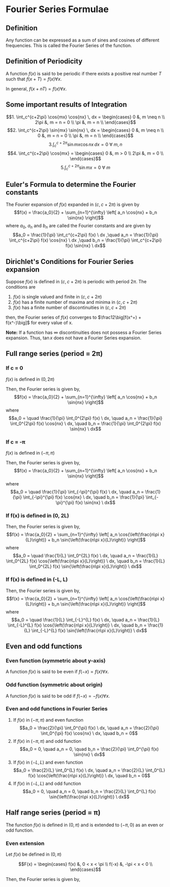 # Fourier Series Formulae

## Definition
Any function can be expressed as a sum of sines and cosines of different frequencies. This is called the Fourier Series of the function.

## Definition of Periodicity
A function $f(x)$ is said to be periodic if there exists a positive real number $T$ such that $f(x+T) = f(x) \forall x$.

In general, $f(x+nT) = f(x) \forall x$.

## Some important results of Integration
$$1. \int_c^{c+2\pi} \cos{mx} \cos{nx} \, dx =
	\begin{cases}
	0 &, m \neq n \\
	2\pi &, m = n = 0 \\
	\pi &, m = n \\
	\end{cases}$$
$$2. \int_c^{c+2\pi} \sin{mx} \sin{nx} \, dx =
	\begin{cases}
	0 &, m \neq n \\
	0 &, m = n = 0 \\
	\pi &, m = n \\
	\end{cases}$$
$$3. \int_c^{c+2\pi} \sin{mx} \cos{nx} \, dx = 0\ \forall\ m,n $$
$$4. \int_c^{c+2\pi} \cos{mx} = 
	\begin{cases}
	0 &, m > 0 \\
	2\pi &, m = 0 \\
	\end{cases}$$
$$5. \int_c^{c+2\pi} \sin{mx} = 0\ \forall\ m$$

## Euler's Formula to determine the Fourier constants
The Fourier expansion of $f(x)$ expanded in $(c, c + 2\pi)$ is given by
$$f(x) = \frac{a_0}{2} + \sum_{n=1}^{\infty} \left[ a_n \cos{nx} + b_n \sin{nx} \right]$$
where $a_0$, $a_n$ and $b_n$ are called the Fourier constants and are given by
$$a_0 = \frac{1}{\pi} \int_c^{c+2\pi} f(x) \ dx ,\quad a_n = \frac{1}{\pi} \int_c^{c+2\pi} f(x) \cos{nx} \ dx ,\quad b_n = \frac{1}{\pi} \int_c^{c+2\pi} f(x) \sin{nx} \ dx$$

## Dirichlet's Conditions for Fourier Series expansion
Suppose $f(x)$ is defined in $(c, c + 2\pi)$ is periodic with period $2\pi$. The conditions are
1. $f(x)$ is single valued and finite in $(c, c + 2\pi)$
1. $f(x)$ has a finite number of maxima and minima in $(c, c + 2\pi)$
1. $f(x)$ has a finite number of discontinuities in $(c, c + 2\pi)$

then, the Fourier series of $f(x)$ converges to $\frac12\big[f(x^+) + f(x^-)\big]$ for every value of x.

**Note:** If a function has $\infty$ discontinuities does not possess a Fourier Series expansion. Thus, $\tan{x}$ does not have a Fourier Series expansion.

## Full range series (period = 2&pi;)
### If c = 0
$f(x)$ is defined in $(0, 2\pi)$

Then, the Fourier series is given by,
$$f(x) = \frac{a_0}{2} + \sum_{n=1}^{\infty} \left[ a_n \cos{nx} + b_n \sin{nx} \right]$$
where
$$a_0 = \quad \frac{1}{\pi} \int_0^{2\pi} f(x) \ dx, \quad a_n = \frac{1}{\pi} \int_0^{2\pi} f(x) \cos{nx} \ dx, \quad b_n = \frac{1}{\pi} \int_0^{2\pi} f(x) \sin{nx} \ dx$$

### If c = -&pi;
$f(x)$ is defined in $(-\pi, \pi)$

Then, the Fourier series is given by,
$$f(x) = \frac{a_0}{2} + \sum_{n=1}^{\infty} \left[ a_n \cos{nx} + b_n \sin{nx} \right]$$
where
$$a_0 = \quad \frac{1}{\pi} \int_{-\pi}^{\pi} f(x) \ dx, \quad a_n = \frac{1}{\pi} \int_{-\pi}^{\pi} f(x) \cos{nx} \ dx, \quad b_n = \frac{1}{\pi} \int_{-\pi}^{\pi} f(x) \sin{nx} \ dx$$

### If f(x) is defined in (0, 2L)
Then, the Fourier series is given by,
$$f(x) = \frac{a_0}{2} + \sum_{n=1}^{\infty} \left[ a_n \cos{\left(\frac{n\pi x}{L}\right)} + b_n \sin{\left(\frac{n\pi x}{L}\right)} \right]$$
where
$$a_0 = \quad \frac{1}{L} \int_0^{2L} f(x) \ dx, \quad a_n = \frac{1}{L} \int_0^{2L} f(x) \cos{\left(\frac{n\pi x}{L}\right)} \ dx, \quad b_n = \frac{1}{L} \int_0^{2L} f(x) \sin{\left(\frac{n\pi x}{L}\right)} \ dx$$

### If f(x) is defined in (-L, L)
Then, the Fourier series is given by,
$$f(x) = \frac{a_0}{2} + \sum_{n=1}^{\infty} \left[ a_n \cos{\left(\frac{n\pi x}{L}\right)} + b_n \sin{\left(\frac{n\pi x}{L}\right)} \right]$$
where
$$a_0 = \quad \frac{1}{L} \int_{-L}^{L} f(x) \ dx, \quad a_n = \frac{1}{L} \int_{-L}^{L} f(x) \cos{\left(\frac{n\pi x}{L}\right)} \ dx, \quad b_n = \frac{1}{L} \int_{-L}^{L} f(x) \sin{\left(\frac{n\pi x}{L}\right)} \ dx$$

## Even and odd functions
### Even function (symmetric about y-axis)
A function $f(x)$ is said to be even if $f(-x) = f(x) \forall x$.

### Odd function (symmetric about origin)
A function $f(x)$ is said to be odd if $f(-x) = -f(x) \forall x$.

### Even and odd functions in Fourier Series
1. If $f(x)$ in $(-\pi, \pi)$ and even function
	$$a_0 = \frac{2}{\pi} \int_0^{\pi} f(x) \ dx, \quad a_n = \frac{2}{\pi} \int_0^{\pi} f(x) \cos{nx} \ dx, \quad b_n = 0$$
1. If $f(x)$ in $(-\pi, \pi)$ and odd function
	$$a_0 = 0, \quad a_n = 0, \quad b_n = \frac{2}{\pi} \int_0^{\pi} f(x) \sin{nx} \ dx$$
1. If $f(x)$ in $(-L, L)$ and even function
	$$a_0 = \frac{2}{L} \int_0^{L} f(x) \ dx, \quad a_n = \frac{2}{L} \int_0^{L} f(x) \cos{\left(\frac{n\pi x}{L}\right)} \ dx, \quad b_n = 0$$
1. If $f(x)$ in $(-L, L)$ and odd function
	$$a_0 = 0, \quad a_n = 0, \quad b_n = \frac{2}{L} \int_0^{L} f(x) \sin{\left(\frac{n\pi x}{L}\right)} \ dx$$

## Half range series (period = &pi;)
The function $f(x)$ is defined in $(0, \pi)$ and is extended to $(-\pi, 0)$ as an even or odd function.

### Even extension
Let $f(x)$ be defined in $(0, \pi)$

$$F(x) = 
	\begin{cases}
	f(x) &, 0 < x < \pi \\
	f(-x) &, -\pi < x < 0 \\
	\end{cases}$$

Then, the Fourier series is given by,